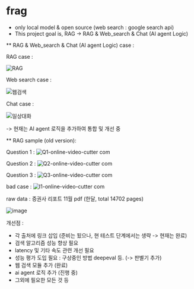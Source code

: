 # frag
- only local model & open source (web search : google search api)
- This project goal is, RAG -> RAG & Web_search & Chat (AI agent Logic) 



** RAG & Web_search & Chat (AI agent Logic) case : 

RAG case : 

![RAG](https://github.com/user-attachments/assets/da135105-987c-49c1-b419-1bfa218ceda0)


Web search case : 

![웹검색](https://github.com/user-attachments/assets/639c854d-76fa-47c5-a997-504b3e6ee020)


Chat case : 

![일상대화](https://github.com/user-attachments/assets/ec9606e7-8113-40de-96fc-1209c80038c4)


-> 현재는 AI agent 로직을 추가하여 통합 및 개선 중 




** RAG sample (old version): 

Question 1 : 
![Q1-_online-video-cutter com_](https://github.com/user-attachments/assets/f2eb3e58-5c49-41d6-852c-828c66d00556)


Question 2 : 
![Q2-_online-video-cutter com_](https://github.com/user-attachments/assets/7ff8999c-e5fd-49de-b82d-41bf03ce612c)


Question 3 : 
![Q3-_online-video-cutter com_](https://github.com/user-attachments/assets/9fde0c19-01cc-4732-a3b3-3d5d4cec99df)


bad case : 
![I1-_online-video-cutter com_](https://github.com/user-attachments/assets/66d3f4a2-b02c-463d-b8c2-1ec75e3d94f9)





raw data : 증권사 리포트 11월 pdf (한달, total 14702 pages) 

![image](https://github.com/user-attachments/assets/fa09e447-a637-4b1d-96ec-640c57ba44a1)




개선점 :
- 각 출처에 링크 삽입 (준비는 됬으나, 현 테스트 단계에서는 생략 -> 현재는 완료)
- 검색 알고리즘 성능 향상 필요 
- latency 및 기타 속도 관련 개선 필요
- 성능 평가 도입 필요 : 구상중인 방법 deepeval 등. (-> 판별기 추가)
- 웹 검색 모듈 추가 (완료)
- ai agent 로직 추가 (진행 중)
- 그외에 필요한 모든 것 등 
